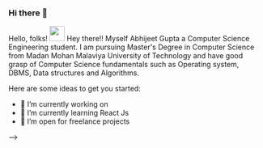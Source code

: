 ### Hi there 👋

<!--
**boxabhi/boxabhi** is a ✨ _special_ ✨ repository because its `README.md` (this file) appears on your GitHub profile.



You can find me  on [![LinkedIn][3.2]][3].

<!-- Icons -->

[1.2]: http://i.imgur.com/wWzX9uB.png (twitter icon without padding)
[2.2]: https://raw.githubusercontent.com/MartinHeinz/MartinHeinz/master/linkedin-3-16.png (LinkedIn icon without padding)


[1]: https://twitter.com/Martin_Heinz_
[2]: https://www.linkedin.com/in/heinz-martin/


Hello, folks! <img src="https://raw.githubusercontent.com/MartinHeinz/MartinHeinz/master/wave.gif" width="30px">
Hey there!!
Myself Abhijeet Gupta a Computer Science Engineering student.
I am pursuing Master's Degree in Computer Science from Madan Mohan Malaviya University of Technology and have good grasp of Computer Science fundamentals such as Operating system, DBMS, Data structures and Algorithms.

 Here are some ideas to get you started:

- 🔭 I’m currently working on 
- 🌱 I’m currently learning React Js
- 👯 I’m open for freelance projects

-->
